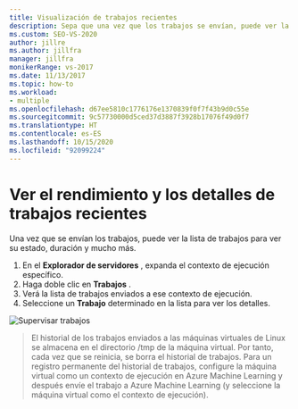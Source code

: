 ```yaml
---
title: Visualización de trabajos recientes
description: Sepa que una vez que los trabajos se envían, puede ver la lista de trabajos para conocer su estado, duración, etc.
ms.custom: SEO-VS-2020
author: jillre
ms.author: jillfra
manager: jillfra
monikerRange: vs-2017
ms.date: 11/13/2017
ms.topic: how-to
ms.workload:
- multiple
ms.openlocfilehash: d67ee5810c1776176e1370839f0f7f43b9d0c55e
ms.sourcegitcommit: 9c57730000d5ced37d3887f3928b17076f49d0f7
ms.translationtype: HT
ms.contentlocale: es-ES
ms.lasthandoff: 10/15/2020
ms.locfileid: "92099224"
---
```

# <a name="view-recent-job-performance-and-details"></a>Ver el rendimiento y los detalles de trabajos recientes

Una vez que se envían los trabajos, puede ver la lista de trabajos para ver su estado, duración y mucho más.

1. En el **Explorador de servidores** , expanda el contexto de ejecución específico.
2. Haga doble clic en **Trabajos** .
3. Verá la lista de trabajos enviados a ese contexto de ejecución.
4. Seleccione un **Trabajo** determinado en la lista para ver los detalles.

![Supervisar trabajos](media/job-details/monitor-jobs.png)

> El historial de los trabajos enviados a las máquinas virtuales de Linux se almacena en el directorio /tmp de la máquina virtual. Por tanto, cada vez que se reinicia, se borra el historial de trabajos. Para un registro permanente del historial de trabajos, configure la máquina virtual como un contexto de ejecución en Azure Machine Learning y después envíe el trabajo a Azure Machine Learning (y seleccione la máquina virtual como el contexto de ejecución).
